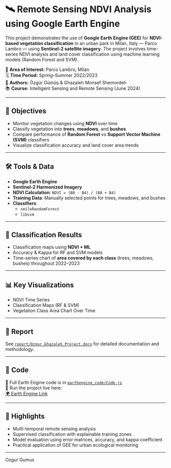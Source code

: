 # 🛰️ Remote Sensing NDVI Analysis using Google Earth Engine

This project demonstrates the use of **Google Earth Engine (GEE)** for **NDVI-based vegetation classification** in an urban park in Milan, Italy — Parco Lambro — using **Sentinel-2 satellite imagery**. The project involves time-series NDVI analysis and land cover classification using machine learning models (Random Forest and SVM).

📍 **Area of Interest:** Parco Lambro, Milan  
🗓️ **Time Period:** Spring–Summer 2022/2023  
👥 **Authors:** Özgür Gümüş & Ghazaleh Monsef Shemordeh  
📚 **Course:** Intelligent Sensing and Remote Sensing (June 2024)

---

## 🌱 Objectives

- Monitor vegetation changes using **NDVI** over time
- Classify vegetation into **trees**, **meadows**, and **bushes**
- Compare performance of **Random Forest** vs **Support Vector Machine (SVM)** classifiers
- Visualize classification accuracy and land cover area trends

---

## 🛠️ Tools & Data

- **Google Earth Engine**
- **Sentinel-2 Harmonized Imagery**
- **NDVI Calculation**: `NDVI = (B8 - B4) / (B8 + B4)`
- **Training Data**: Manually selected points for trees, meadows, and bushes
- **Classifiers**: 
  - `smileRandomForest`
  - `libsvm`

---

## 🧪 Classification Results

- Classification maps using **NDVI + ML**
- Accuracy & Kappa for RF and SVM models
- Time-series chart of **area covered by each class** (trees, meadows, bushes) throughout 2022–2023

---

## 📊 Key Visualizations

- NDVI Time Series  
- Classification Maps (RF & SVM)  
- Vegetation Class Area Chart Over Time

---

## 📄 Report

See [`report/Ozgur_Ghazaleh_Project.docx`](./report/Ozgur_Ghazaleh_Project.docx) for detailed documentation and methodology.

---

## 🧠 Code

📁 Full Earth Engine code is in [`earthengine_code/Code.js`](./earthengine_code/Code.js)  
🔗 Run the project live here:  
[🌍 Earth Engine Link](https://code.earthengine.google.com/1f8f46d4fad67e074e6f16960c7c7805?noload=true)

---

## 📌 Highlights

- Multi-temporal remote sensing analysis
- Supervised classification with explainable training zones
- Model evaluation using error matrices, accuracy, and kappa coefficient
- Practical application of GEE for urban ecological monitoring

---

Ozgur Gumus
